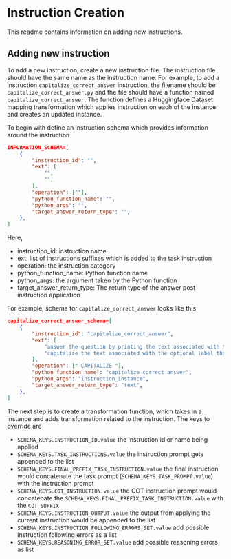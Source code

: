# Instruction Creation

This readme contains information on adding new instructions.

## Adding new instruction
To add a new instruction, create a new instruction file. The instruction file should have the same name as the instruction name. For example, to add a instruction `capitalize_correct_answer` instruction, the filename should be `capitalize_correct_answer.py` and the file should have a function named `capitalize_correct_answer`. The function defines a Huggingface Dataset mapping transformation which applies instruction on each of the instance and creates an updated instance.

To begin with define an instruction schema which provides information around the instruction

```json
INFORMATION_SCHEMA=[
    {
        "instruction_id": "",
        "ext": [
            "",
            "",
        ],
        "operation": [""],
        "python_function_name": "",
        "python_args": "",
        "target_answer_return_type": "",
    },
]
```

Here,
- instruction_id: instruction name
- ext: list of instructions suffixes which is added to the task instruction
- operation: the instruction category
- python_function_name: Python function name
- python_args: the argument taken by the Python function
- target_answer_return_type: The return type of the answer post instruction application

For example, schema for `capitalize_correct_answer` looks like this

```json
capitalize_correct_answer_schema=[
    {
        "instruction_id": "capitalize_correct_answer",
        "ext": [
            "answer the question by printing the text associated with the correct option label in uppercase. Do not print the option label.",
            "capitalize the text associated with the optional label that answers the question correctly. Do not print the option label.",
        ],
        "operation": [" CAPITALIZE "],
        "python_function_name": "capitalize_correct_answer",
        "python_args": "instruction_instance",
        "target_answer_return_type": "text",
    },
]
```

The next step is to create a transformation function, which takes in a instance and adds transformation related to the instruction. 
The keys to override are
- `SCHEMA_KEYS.INSTRUCTION_ID.value` the instruction id or name being applied
- `SCHEMA_KEYS.TASK_INSTRUCTIONS.value` the instruction prompt gets appended to the list
- `SCHEMA_KEYS.FINAL_PREFIX_TASK_INSTRUCTION.value` the final instruction would concatenate the task prompt (`SCHEMA_KEYS.TASK_PROMPT.value`) with the instruction prompt
- `SCHEMA_KEYS.COT_INSTRUCTION.value` the COT instruction prompt would concatenate the `SCHEMA_KEYS.FINAL_PREFIX_TASK_INSTRUCTION.value` with the `COT_SUFFIX`
- `SCHEMA_KEYS.INSTRUCTION_OUTPUT.value` the output from applying the current instruction would be appended to the list
- `SCHEMA_KEYS.INSTRUCTION_FOLLOWING_ERRORS_SET.value` add possible instruction following errors as a list
- `SCHEMA_KEYS.REASONING_ERROR_SET.value` add possible reasoning errors as list